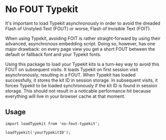# No FOUT Typekit

It's important to load Typekit asynchronously in order to avoid the dreaded Flash of Unstyled Text (FOUT) or worse, Flash of Invisible Text (FOIT).

When using Typekit, avoiding FOIT is rather straight-forward by using their advanced, asynchronous embedding script. Doing so, however, has one major drawback: on every page view you get a short FOUT between the default or fallback font and your Typekit fonts.

Using this package to load your Typekit kits is a turn-key way to avoid this FOUT on subsequent visits. It loads Typekit on first session visit asynchronously, resulting in a FOUT. When Typekit has loaded successfully, it stores the kit ID in session storage. In subsequent visits, it forces Typekit to be loaded synchronously if the kit ID is found in session storage. This should not result in a noticable performance hit because everything will live in your browser cache at that moment. 

## Usage

```es6
import loadTypekit from 'no-fout-typekit';

loadTypekit('yourTypekitID');
```

